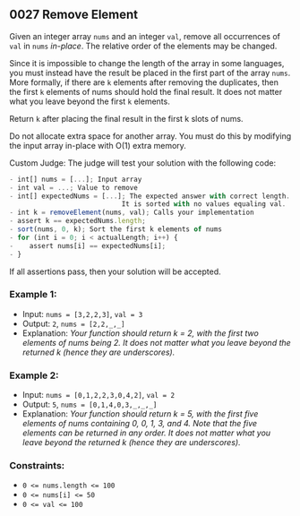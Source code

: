## 0027 Remove Element

Given an integer array `nums` and an integer `val`, remove all occurrences of `val` in `nums` _in-place_. The relative order of the elements may be changed.

Since it is impossible to change the length of the array in some languages, you must instead have the result be placed in the first part of the array `nums`. More formally, if there are `k` elements after removing the duplicates, then the first `k` elements of nums should hold the final result. It does not matter what you leave beyond the first `k` elements.

Return `k` after placing the final result in the first k slots of nums.

Do not allocate extra space for another array.
You must do this by modifying the input array in-place with O(1) extra memory.

Custom Judge:
The judge will test your solution with the following code:

```typescript
- int[] nums = [...]; Input array
- int val = ...; Value to remove
- int[] expectedNums = [...]; The expected answer with correct length.
                            It is sorted with no values equaling val.
- int k = removeElement(nums, val); Calls your implementation
- assert k == expectedNums.length;
- sort(nums, 0, k); Sort the first k elements of nums
- for (int i = 0; i < actualLength; i++) {
-    assert nums[i] == expectedNums[i];
- }
```

If all assertions pass, then your solution will be accepted.

### Example 1:

- Input: `nums = [3,2,2,3]`, `val = 3`
- Output: `2`, `nums = [2,2,_,_]`
- Explanation: _Your function should return k = 2, with the first two elements of nums being 2. It does not matter what you leave beyond the returned k (hence they are underscores)._

### Example 2:

- Input: `nums = [0,1,2,2,3,0,4,2]`, `val = 2`
- Output: `5`, `nums = [0,1,4,0,3,_,_,_]`
- Explanation: _Your function should return k = 5, with the first five elements of nums containing 0, 0, 1, 3, and 4. Note that the five elements can be returned in any order. It does not matter what you leave beyond the returned k (hence they are underscores)._

### Constraints:

- `0 <= nums.length <= 100`
- `0 <= nums[i] <= 50`
- `0 <= val <= 100`
